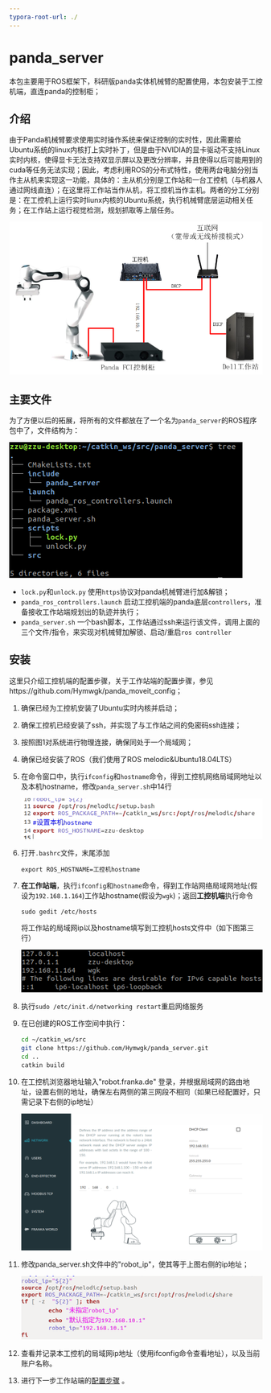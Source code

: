 ```yaml
---
typora-root-url: ./
---
```


# panda_server
本包主要用于ROS框架下，科研版panda实体机械臂的配置使用，本包安装于工控机端，直连panda的控制柜；

## 介绍

​	由于Panda机械臂要求使用实时操作系统来保证控制的实时性，因此需要给Ubuntu系统的linux内核打上实时补丁，但是由于NVIDIA的显卡驱动不支持Linux实时内核，使得显卡无法支持双显示屏以及更改分辨率，并且使得以后可能用到的cuda等任务无法实现；因此，考虑利用ROS的分布式特性，使用两台电脑分别当作主从机来实现这一功能，具体的：
​    主从机分别是工作站和一台工控机（与机器人通过网线直连）；在这里将工作站当作从机，将工控机当作主机。两者的分工分别是：在工控机上运行实时liunx内核的Ubuntu系统，执行机械臂底层运动相关任务；在工作站上运行视觉检测，规划抓取等上层任务。

<img src="./pic/image-20210308201639422.png" alt="image-20210308201639422" style="zoom:80%;" />

## 主要文件

为了方便以后的拓展，将所有的文件都放在了一个名为`panda_server`的ROS程序包中了，文件结构为：

![image-20210308202102103](./pic/image-20210308202102103.png)

- `lock.py`和`unlock.py`                     使用`https`协议对panda机械臂进行加&解锁；
- `panda_ros_controllers.launch`     启动工控机端的panda底层`controllers`，准备接收工作站端规划出的轨迹并执行；
- `panda_server.sh`                           一个bash脚本，工作站通过ssh来运行该文件，调用上面的三个文件/指令，来实现对机械臂加解锁、启动/重启`ros controller`



## 安装

这里只介绍工控机端的配置步骤，关于工作站端的配置步骤，参见https://github.com/Hymwgk/panda_moveit_config；

1. 确保已经为工控机安装了Ubuntu实时内核并启动；

2. 确保工控机已经安装了ssh，并实现了与工作站之间的免密码ssh连接；

3. 按照图1对系统进行物理连接，确保同处于一个局域网；

4. 确保已经安装了ROS（我们使用了ROS melodic&Ubuntu18.04LTS）

5. 在命令窗口中，执行`ifconfig`和`hostname`命令，得到工控机网络局域网地址以及本机hostname，修改`panda_server.sh`中14行

   ![image-20220301104734771](README.assets/image-20220301104734771.png)

6. 打开`.bashrc`文件，末尾添加

   ```
   export ROS_HOSTNAME=工控机hostname
   ```

   

7. **在工作站端**，执行`ifconfig`和`hostname`命令，得到工作站网络局域网地址(假设为`192.168.1.164`)工作站hostname(假设为`wgk`)；返回**工控机端**执行命令

   ```
   sudo gedit /etc/hosts
   ```

   将工作站的局域网ip以及hostname填写到工控机hosts文件中（如下图第三行）

   ![image-20220301105521917](README.assets/image-20220301105521917.png)

5. 执行`sudo /etc/init.d/networking restart`重启网络服务

5. 在已创建的ROS工作空间中执行：

   ```bash
   cd ~/catkin_ws/src
   git clone https://github.com/Hymwgk/panda_server.git
   cd ..
   catkin build
   ```

6. 在工控机浏览器地址输入"robot.franka.de" 登录，并根据局域网的路由地址，设置右侧的地址，确保左右两侧的第三网段不相同（如果已经配置好，只需记录下右侧的ip地址）

   <img src="./pic/image-20210308205636920.png" alt="image-20210308205636920" style="zoom:80%;" />

7. 修改panda_server.sh文件中的"robot_ip"，使其等于上图右侧的ip地址；

   ![panda_server.sh](./pic/image-20210308210219688.png)

8. 查看并记录本工控机的局域网ip地址（使用ifconfig命令查看地址），以及当前账户名称。

9. 进行下一步工作站端的[配置步骤](https://github.com/Hymwgk/panda_moveit_config) 。 
   
   
   
   